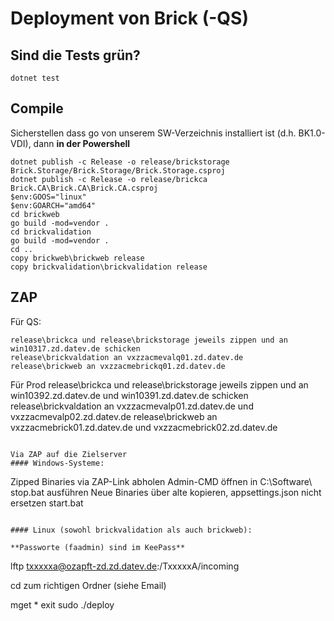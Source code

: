 # Deployment von Brick (-QS)


## Sind die Tests grün?

```
dotnet test
```

## Compile

Sicherstellen dass go von unserem SW-Verzeichnis installiert ist (d.h. BK1.0-VDI), dann **in der Powershell**
```
dotnet publish -c Release -o release/brickstorage Brick.Storage/Brick.Storage/Brick.Storage.csproj
dotnet publish -c Release -o release/brickca Brick.CA\Brick.CA\Brick.CA.csproj
$env:GOOS="linux"
$env:GOARCH="amd64"
cd brickweb
go build -mod=vendor .
cd brickvalidation
go build -mod=vendor .
cd ..
copy brickweb\brickweb release
copy brickvalidation\brickvalidation release
```


## ZAP

Für QS:

```
release\brickca und release\brickstorage jeweils zippen und an win10317.zd.datev.de schicken
release\brickvaldation an vxzzacmevalq01.zd.datev.de
release\brickweb an vxzzacmebrickq01.zd.datev.de
```

Für Prod
release\brickca und release\brickstorage jeweils zippen und an win10392.zd.datev.de und win10391.zd.datev.de schicken
release\brickvaldation an vxzzacmevalp01.zd.datev.de und vxzzacmevalp02.zd.datev.de
release\brickweb an vxzzacmebrick01.zd.datev.de und vxzzacmebrick02.zd.datev.de
```

Via ZAP auf die Zielserver
#### Windows-Systeme:

```
Zipped Binaries via ZAP-Link abholen
Admin-CMD öffnen
in C:\Software\ stop.bat ausführen
Neue Binaries über alte kopieren, appsettings.json nicht ersetzen
start.bat
```

#### Linux (sowohl brickvalidation als auch brickweb):

**Passworte (faadmin) sind im KeePass**

```
lftp txxxxxa@ozapft-zd.zd.datev.de:/TxxxxxA/incoming

cd zum richtigen Ordner (siehe Email)

mget *
exit
sudo ./deploy
```






